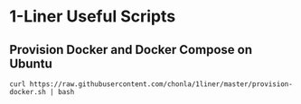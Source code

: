 # 1-Liner Useful Scripts

## Provision Docker and Docker Compose on Ubuntu

```
curl https://raw.githubusercontent.com/chonla/1liner/master/provision-docker.sh | bash
```